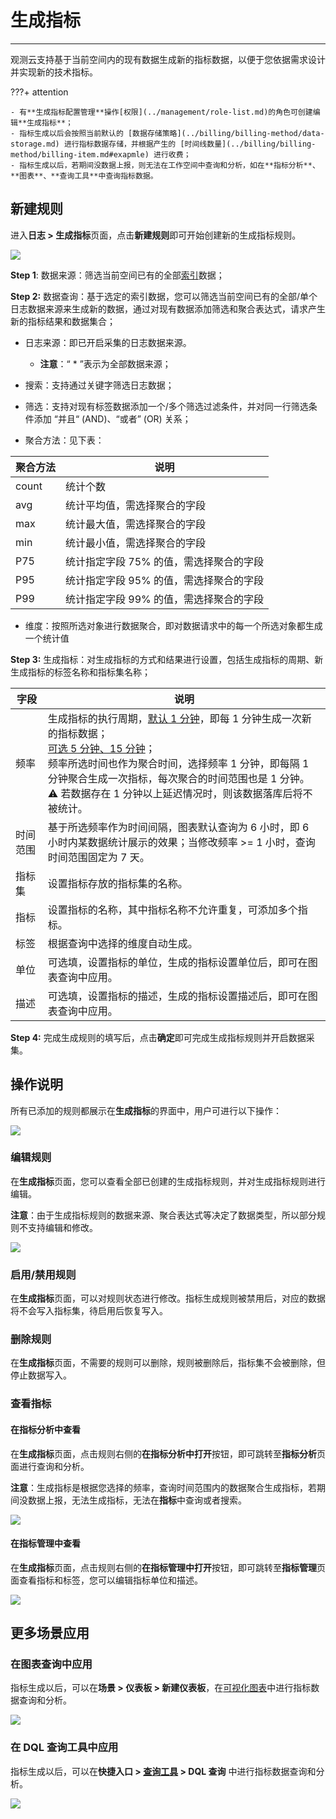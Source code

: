 # 生成指标
---

观测云支持基于当前空间内的现有数据生成新的指标数据，以便于您依据需求设计并实现新的技术指标。

???+ attention 

    - 有**生成指标配置管理**操作[权限](../management/role-list.md)的角色可创建编辑**生成指标**；  
    - 指标生成以后会按照当前默认的 [数据存储策略](../billing/billing-method/data-storage.md) 进行指标数据存储，并根据产生的 [时间线数量](../billing/billing-method/billing-item.md#exapmle) 进行收费；  
    - 指标生成以后，若期间没数据上报，则无法在工作空间中查询和分析，如在**指标分析**、**图表**、**查询工具**中查询指标数据。	

## 新建规则

进入**日志 > 生成指标**页面，点击**新建规则**即可开始创建新的生成指标规则。

![](img/2.log_metrics_1.1.png)

**Step 1**: 数据来源：筛选当前空间已有的全部[索引](multi-index.md)数据；  

**Step 2:** 数据查询：基于选定的索引数据，您可以筛选当前空间已有的全部/单个日志数据来源来生成新的数据，通过对现有数据添加筛选和聚合表达式，请求产生新的指标结果和数据集合；

- 日志来源：即已开启采集的日志数据来源。

    - **注意**：“ * ”表示为全部数据来源；

- 搜索：支持通过关键字筛选日志数据；

- 筛选：支持对现有标签数据添加一个/多个筛选过滤条件，并对同一行筛选条件添加 “并且“ (AND)、“或者” (OR) 关系；

- 聚合方法：见下表：

| 聚合方法 | 说明 |
| --- | --- |
| count | 统计个数 |
| avg | 统计平均值，需选择聚合的字段 |
| max | 统计最大值，需选择聚合的字段 |
| min | 统计最小值，需选择聚合的字段 |
| P75 | 统计指定字段 75% 的值，需选择聚合的字段 |
| P95 | 统计指定字段 95% 的值，需选择聚合的字段 |
| P99 | 统计指定字段 99% 的值，需选择聚合的字段 |

- 维度：按照所选对象进行数据聚合，即对数据请求中的每一个所选对象都生成一个统计值

**Step 3:** 生成指标：对生成指标的方式和结果进行设置，包括生成指标的周期、新生成指标的标签名称和指标集名称；

| 字段 | 说明 |
| --- | --- |
| 频率 | 生成指标的执行周期，<u>默认 1 分钟</u>，即每 1 分钟生成一次新的指标数据；<br/><u>可选 5 分钟、15 分钟</u>；<br/>频率所选时间也作为聚合时间，选择频率 1 分钟，即每隔 1 分钟聚合生成一次指标，每次聚合的时间范围也是 1 分钟。<br/>:warning: 若数据存在 1 分钟以上延迟情况时，则该数据落库后将不被统计。 |
| 时间范围 | 基于所选频率作为时间间隔，图表默认查询为 6 小时，即 6 小时内某数据统计展示的效果；当修改频率 >= 1 小时，查询时间范围固定为 7 天。 |
| 指标集 | 设置指标存放的指标集的名称。 |
| 指标 | 设置指标的名称，其中指标名称不允许重复，可添加多个指标。 |
| 标签 | 根据查询中选择的维度自动生成。 |
| 单位 | 可选填，设置指标的单位，生成的指标设置单位后，即可在图表查询中应用。 |
| 描述 | 可选填，设置指标的描述，生成的指标设置描述后，即可在图表查询中应用。 |


**Step 4:** 完成生成规则的填写后，点击**确定**即可完成生成指标规则并开启数据采集。

## 操作说明

所有已添加的规则都展示在**生成指标**的界面中，用户可进行以下操作：

![](img/2.log_metrics_2.png)

### 编辑规则

在**生成指标**页面，您可以查看全部已创建的生成指标规则，并对生成指标规则进行编辑。

**注意**：由于生成指标规则的数据来源、聚合表达式等决定了数据类型，所以部分规则不支持编辑和修改。

![](img/2.log_metrics_3.1.png)

### 启用/禁用规则

在**生成指标**页面，可以对规则状态进行修改。指标生成规则被禁用后，对应的数据将不会写入指标集，待启用后恢复写入。

### 删除规则

在**生成指标**页面，不需要的规则可以删除，规则被删除后，指标集不会被删除，但停止数据写入。

### 查看指标

#### 在指标分析中查看

在**生成指标**页面，点击规则右侧的**在指标分析中打开**按钮，即可跳转至**指标分析**页面进行查询和分析。

**注意**：生成指标是根据您选择的频率，查询时间范围内的数据聚合生成指标，若期间没数据上报，无法生成指标，无法在**指标**中查询或者搜索。

![](img/2.log_metrics_4.png)


#### 在指标管理中查看

在**生成指标**页面，点击规则右侧的**在指标管理中打开**按钮，即可跳转至**指标管理**页面查看指标和标签，您可以编辑指标单位和描述。

![](img/2.log_metrics_5.png)

## 更多场景应用

### 在图表查询中应用

指标生成以后，可以在**场景 > 仪表板 > 新建仪表板**，在[可视化图表](../scene/visual-chart/chart-query.md)中进行指标数据查询和分析。

![](img/2.log_metrics_7.png)

### 在 DQL 查询工具中应用

指标生成以后，可以在**快捷入口 > [查询工具](../dql/query.md) > DQL 查询** 中进行指标数据查询和分析。

![](img/2.log_metrics_6.png)
